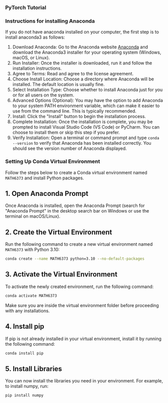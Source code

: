 ### PyTorch Tutorial


### Instructions for installing Anaconda
If you do not have anaconda installed on your computer, the first step is to install anaconda3 as follows:  
  1.	Download Anaconda: Go to the Anaconda website [Anaconda](https://www.anaconda.com/download) and download the Anaconda3 installer for your operating system (Windows, macOS, or Linux).
  2.	Run Installer: Once the installer is downloaded, run it and follow the installation instructions.
  3.	Agree to Terms: Read and agree to the license agreement.
  4.	Choose Install Location: Choose a directory where Anaconda will be installed. The default location is usually fine.
  5.	Select Installation Type: Choose whether to install Anaconda just for you or for all users on the system.
  6.	Advanced Options (Optional): You may have the option to add Anaconda to your system PATH environment variable, which can make it easier to use from the command line. This is typically recommended.
  7.	Install: Click the "Install" button to begin the installation process.
  8.	Complete Installation: Once the installation is complete, you may be prompted to install Visual Studio Code (VS Code) or PyCharm. You can choose to install them or skip this step if you prefer.
  9.	Verify Installation: Open a terminal or command prompt and type ```conda --version``` to verify that Anaconda has been installed correctly. You should see the version number of Anaconda displayed.


### Setting Up Conda Virtual Environment

Follow the steps below to create a Conda virtual environment named `MATH6373` and install Python packages.

## 1. Open Anaconda Prompt

Once Anaconda is installed, open the Anaconda Prompt (search for "Anaconda Prompt" in the desktop search bar on Windows or use the terminal on macOS/Linux).

## 2. Create the Virtual Environment

Run the following command to create a new virtual environment named `MATH6373` with Python 3.10:

```bash
conda create --name MATH6373 python=3.10 --no-default-packages
```
## 3. Activate the Virtual Environment
To activate the newly created environment, run the following command:

```bash
conda activate MATH6373
```
Make sure you are inside the virtual environment folder before proceeding with any installations. 

## 4. Install pip
If pip is not already installed in your virtual environment, install it by running the following command:

```bash
conda install pip
```
## 5.  Install Libraries
You can now install the libraries you need in your environment. For example, to install numpy, run:

```bash
pip install numpy
```

